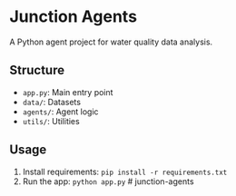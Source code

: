 # Junction Agents

A Python agent project for water quality data analysis.

## Structure

- `app.py`: Main entry point
- `data/`: Datasets
- `agents/`: Agent logic
- `utils/`: Utilities

## Usage

1. Install requirements: `pip install -r requirements.txt`
2. Run the app: `python app.py` #   j u n c t i o n - a g e n t s  
 